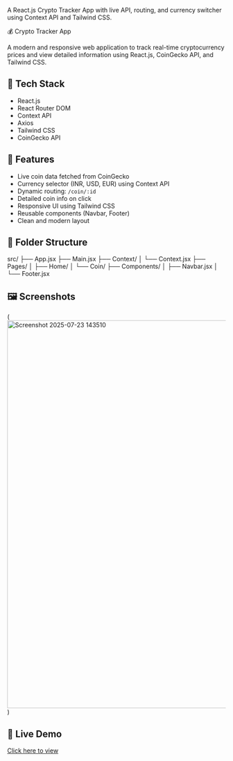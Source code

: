 A React.js Crypto Tracker App with live API, routing, and currency switcher using Context API and Tailwind CSS.

 💰 Crypto Tracker App

A modern and responsive web application to track real-time cryptocurrency prices and view detailed information using React.js, CoinGecko API, and Tailwind CSS.

## 🔧 Tech Stack

- React.js
- React Router DOM
- Context API
- Axios
- Tailwind CSS
- CoinGecko API

## 🧠 Features

- Live coin data fetched from CoinGecko
- Currency selector (INR, USD, EUR) using Context API
- Dynamic routing: `/coin/:id`
- Detailed coin info on click
- Responsive UI using Tailwind CSS
- Reusable components (Navbar, Footer)
- Clean and modern layout

## 📁 Folder Structure

src/
├── App.jsx
├── Main.jsx
├── Context/
│ └── Context.jsx
├── Pages/
│ ├── Home/
│ └── Coin/
├── Components/
│ ├── Navbar.jsx
│ └── Footer.jsx


## 🖼️ Screenshots

(<img width="1746" height="893" alt="Screenshot 2025-07-23 143510" src="https://github.com/user-attachments/assets/5a19ac67-6629-4d92-b94e-b1d40af57aa2" />
)

## 🚀 Live Demo

[Click here to view](https://app.netlify.com/projects/najimcrypto/overview)  

